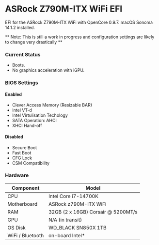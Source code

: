# ASRock Z790M-ITX WiFi EFI
EFI for the ASRock Z790M-ITX WiFi with OpenCore 0.9.7. macOS Sonoma 14.1.2 installed.

** Note: This is still a work in progress and configuration settings are likely to change very drastically **

### Current Status
* Boots.
* No graphics acceleration with iGPU.

### BIOS Settings
#### Enabled
* Clever Access Memory (Resizable BAR)
* Intel VT-d
* Intel Virtulisation Techology
* SATA Operation: AHCI
* XHCI Hand-off

#### Disabled
* Secure Boot
* Fast Boot
* CFG Lock
* CSM Compatibility

### Hardware
| Component        | Model                              |
| ---------------- | ---------------------------------- |
| CPU              | Intel Core i7-14700K               |
| Motherboard      | ASRock z790M-ITX WiFi              |
| RAM              | 32GB (2 x 16GB) Corsair @ 5200MT/s |
| GPU              | N/A (in transit)                   |
| OS Disk          | WD_BLACK SN850X 1TB                |
| WiFi / Bluetooth | on-board Intel*                    |
